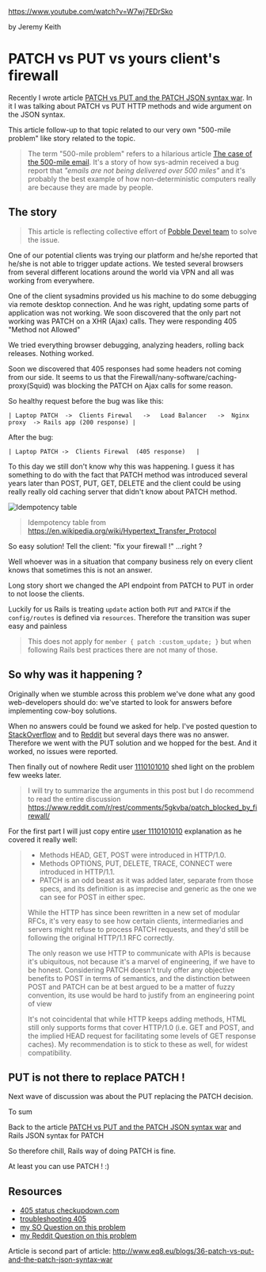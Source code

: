https://www.youtube.com/watch?v=W7wj7EDrSko

 by Jeremy Keith

# PATCH vs PUT vs yours client's firewall

Recently I wrote article [PATCH vs PUT and the PATCH JSON syntax war](http://www.eq8.eu/blogs/36-patch-vs-put-and-the-patch-json-syntax-war).
In it I was talking about PATCH vs PUT HTTP methods and wide argument on
the JSON syntax.

This article follow-up to that topic related to our very own "500-mile problem" like
story related to the topic.

> The term "500-mile problem" refers
> to a hilarious article [The case of the 500-mile email](https://www.ibiblio.org/harris/500milemail.html).
> It's a story of how sys-admin received a bug report that *"emails are not
> being delivered over 500 miles"* and it's probably the best example of how non-deterministic computers really are
> because they are made by people.

## The story

> This article is reflecting collective effort of [Pobble Devel team](https://github.com/Pobble) to solve the issue.

One of our potential clients was trying our platform and he/she reported
that he/she is not able to trigger update actions. We tested several browsers from several
different locations around the world via VPN and all was working from
everywhere.

One of the client sysadmins provided us his machine to do some
debugging via remote desktop connection. And he was right, updating some
parts of application was not working. We soon discovered that the only
part not working was PATCH on a XHR (Ajax) calls. They were responding
405 "Method not Allowed"

We tried everything browser debugging, analyzing headers, rolling back
releases. Nothing worked.

Soon we discovered that 405 responses had some headers not coming from our side.
It seems to us that the Firewall/nany-software/caching-proxy(Squid)  was blocking the PATCH on Ajax calls for some reason.


So healthy request before the bug was like this:

```
| Laptop PATCH  ->  Clients Firewal   ->   Load Balancer   ->  Nginx proxy  -> Rails app (200 response) |
```

After the bug:

```
| Laptop PATCH ->  Clients Firewal  (405 response)   |
```

To this day we still don't know why this was happening. I guess it has
something to do with the fact that PATCH method was introduced several years later than
 POST, PUT, GET, DELETE and the client could be using really really old
caching server that didn't know about PATCH method.

![Idempotency table](https://raw.githubusercontent.com/equivalent/scrapbook2/master/assets/images/2016/put-patch-idempotance-table.png) 

> Idempotency table from https://en.wikipedia.org/wiki/Hypertext_Transfer_Protocol

So easy solution! Tell the client: "fix your firewall !" ...right ?

Well whoever was in a situation that company business rely on every client knows
that sometimes this is not an answer.

Long story short we changed the API endpoint from PATCH to PUT in order
to not loose the clients.

Luckily for us Rails is treating `update`
action both `PUT` and `PATCH` if the `config/routes` is defined via `resources`.
Therefore the transition was super easy and painless

> This does not apply for `member { patch :custom_update; }` but when
> following Rails best practices there are not many of those.

## So why was it happening ?

Originally when we stumble across this problem we've done what any
good web-developers should do: we've started to look for answers before
implementing cow-boy solutions.

When no answers could be found we asked for help. I've posted question to [StackOverflow](http://stackoverflow.com/questions/40970057/patch-method-blocked-by-a-firewall) and
to [Reddit](https://www.reddit.com/r/rest/comments/5gkvba/patch_blocked_by_firewall/) but several days there was no answer.
Therefore we went with the PUT solution and we hopped for the best. And
it worked, no issues were reported.

Then finally out of nowhere Redit user [1110101010](https://www.reddit.com/r/rest/comments/5gkvba/patch_blocked_by_firewall/)
shed light on the problem few weeks later.

> I will try to summarize the arguments in this post but I do recommend to read the entire discussion https://www.reddit.com/r/rest/comments/5gkvba/patch_blocked_by_firewall/

For the first part I will just copy entire [user 1110101010](https://www.reddit.com/r/rest/comments/5gkvba/patch_blocked_by_firewall/) explanation as he covered it really well:

> * Methods HEAD, GET, POST were introduced in HTTP/1.0.
> * Methods OPTIONS, PUT, DELETE, TRACE, CONNECT were introduced in HTTP/1.1.
> * PATCH is an odd beast as it was added later, separate from those specs, and its definition is as imprecise and generic as the one we can see for POST in either spec.
>
> While the HTTP has since been rewritten in a new set of modular RFCs, it's very easy to see how certain clients, intermediaries and servers might refuse to process PATCH requests, and they'd still be following the original HTTP/1.1 RFC correctly.
>
> The only reason we use HTTP to communicate with APIs is because it's ubiquitous, not because it's a marvel of engineering, if we have to be honest. Considering PATCH doesn't truly offer any objective benefits to POST in terms of semantics, and the distinction between POST and PATCH can be at best argued to be a matter of fuzzy convention, its use would be hard to justify from an engineering point of view
>
> It's not coincidental that while HTTP keeps adding methods, HTML still only supports forms that cover HTTP/1.0 (i.e. GET and POST, and the implied HEAD request for facilitating some levels of GET response caches). My recommendation is to stick to these as well, for widest compatibility.
>

## PUT is not there to replace PATCH !

Next wave of discussion was about the PUT replacing the PATCH decision.

To sum



Back to the article [PATCH vs PUT and the PATCH JSON syntax war](http://www.eq8.eu/blogs/36-patch-vs-put-and-the-patch-json-syntax-war) and Rails JSON syntax for PATCH

So therefore chill, Rails way of doing PATCH is fine.

At least you can use PATCH ! :)






## Resources

* [405 status checkupdown.com](http://www.checkupdown.com/status/E405.html)
* [troubleshooting 405](https://www.asp.net/web-api/overview/testing-and-debugging/troubleshooting-http-405-errors-after-publishing-web-api-applications)
* [my SO Question on this problem](http://stackoverflow.com/questions/40970057/patch-method-blocked-by-a-firewall)
* [my Reddit Question on this problem](https://www.reddit.com/r/rest/comments/5gkvba/patch_blocked_by_firewall/)

Article is second part of article: http://www.eq8.eu/blogs/36-patch-vs-put-and-the-patch-json-syntax-war

